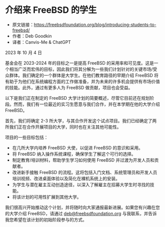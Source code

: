 # 介绍来 FreeBSD 的学生

- 原文链接：<https://freebsdfoundation.org/blog/introducing-students-to-freebsd/>
- 作者：Deb Goodkin
- 译者：Canvis-Me & ChatGPT

2023 年 10 月 4 日

基金会在 2023-2024 年的目标之一是提高 FreeBSD 的采用率和可见度。这是一个相当广泛而宏伟的目标，因此我们将其分解为一些我们计划针对的关键市场/受众群体。我们确定的一个群体是大学生。在他们教育路径的早期介绍 FreeBSD 将有助于为他们在系统编程方面的工作做准备，并为未来的许多机会提供有市场价值的技能。此外，通过有更多人为 FreeBSD 做贡献，项目也会受益。

以下是我们正在制定的 FreeBSD 大学计划的简要概述，尽管它目前还在规划阶段。然而，我们有一位最近的实习生愿意与我们合作，并在本学期在他的大学介绍 FreeBSD。

首先，我们将确定 2-3 所大学，与其合作开发这个试点项目。我们已经确定了两所我们正在合作开展项目的大学，同时也在关注其他可能性。

项目的一些目标包括：

- 在几所大学内培养 FreeBSD 大使，以促进 FreeBSD 的意识和采用。
- 将 FreeBSD 纳入操作系统课程，确保学生了解这个可行的选择。
- 制定教育/培训材料，帮助学生学习如何使用 FreeBSD 并过渡为开发人员和贡献者。
- 改进新手接触 FreeBSD 的流程。这将包括入门文档、系统管理员和开发人员培训视频、改进桌面体验以及简化在裸机系统上的安装。
- 为学生与潜在雇主互动创造途径，以深入了解雇主在招募大学生时寻找的技能。
- 将该计划的可用性扩展到其他大学。

我们很高兴开始推动这个计划，并将随时向大家通报最新进展。如果您有兴趣在您的大学介绍 FreeBSD，请通过 deb@freebsdfoundation.org 与我联系，并告诉我您希望在该计划的初始阶段参与的方式。
